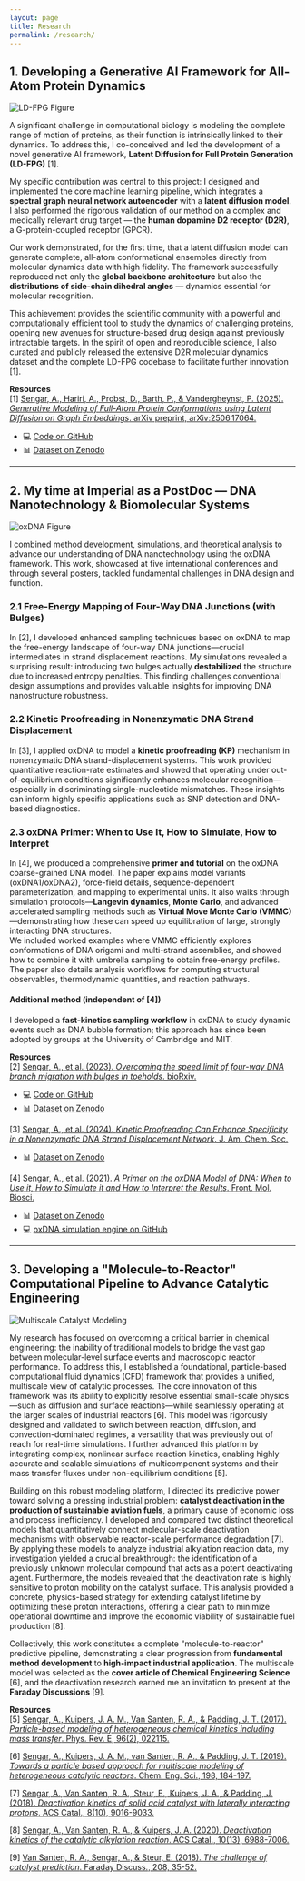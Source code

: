 ```yaml
---
layout: page
title: Research
permalink: /research/
---
```


## 1. Developing a Generative AI Framework for All-Atom Protein Dynamics

![LD-FPG Figure](/images/LDFPG.png)

A significant challenge in computational biology is modeling the complete range of motion of proteins, as their function is intrinsically linked to their dynamics. To address this, I co-conceived and led the development of a novel generative AI framework, **Latent Diffusion for Full Protein Generation (LD-FPG)** [1].  

My specific contribution was central to this project: I designed and implemented the core machine learning pipeline, which integrates a **spectral graph neural network autoencoder** with a **latent diffusion model**. I also performed the rigorous validation of our method on a complex and medically relevant drug target — the **human dopamine D2 receptor (D2R)**, a G-protein-coupled receptor (GPCR).

Our work demonstrated, for the first time, that a latent diffusion model can generate complete, all-atom conformational ensembles directly from molecular dynamics data with high fidelity. The framework successfully reproduced not only the **global backbone architecture** but also the **distributions of side-chain dihedral angles** — dynamics essential for molecular recognition.

This achievement provides the scientific community with a powerful and computationally efficient tool to study the dynamics of challenging proteins, opening new avenues for structure-based drug design against previously intractable targets. In the spirit of open and reproducible science, I also curated and publicly released the extensive D2R molecular dynamics dataset and the complete LD-FPG codebase to facilitate further innovation [1].

**Resources**  
[1] [Sengar, A., Hariri, A., Probst, D., Barth, P., & Vandergheynst, P. (2025). *Generative Modeling of Full-Atom Protein Conformations using Latent Diffusion on Graph Embeddings*. arXiv preprint, arXiv:2506.17064.](https://doi.org/10.48550/arXiv.2506.17064)  
- 💻 [Code on GitHub](https://github.com/adityasengar/LD-FPG/tree/main)  
- 📊 [Dataset on Zenodo](https://zenodo.org/records/15479781)

---

## 2. My time at Imperial as a PostDoc — DNA Nanotechnology & Biomolecular Systems

![oxDNA Figure](/images/oxdna.jpg)

I combined method development, simulations, and theoretical analysis to advance our understanding of DNA nanotechnology using the oxDNA framework. This work, showcased at five international conferences and through several posters, tackled fundamental challenges in DNA design and function.

### 2.1 Free-Energy Mapping of Four-Way DNA Junctions (with Bulges)
In [2], I developed enhanced sampling techniques based on oxDNA to map the free-energy landscape of four-way DNA junctions—crucial intermediates in strand displacement reactions. My simulations revealed a surprising result: introducing two bulges actually **destabilized** the structure due to increased entropy penalties. This finding challenges conventional design assumptions and provides valuable insights for improving DNA nanostructure robustness.

### 2.2 Kinetic Proofreading in Nonenzymatic DNA Strand Displacement
In [3], I applied oxDNA to model a **kinetic proofreading (KP)** mechanism in nonenzymatic DNA strand-displacement systems. This work provided quantitative reaction-rate estimates and showed that operating under out-of-equilibrium conditions significantly enhances molecular recognition—especially in discriminating single-nucleotide mismatches. These insights can inform highly specific applications such as SNP detection and DNA-based diagnostics.

### 2.3 oxDNA Primer: When to Use It, How to Simulate, How to Interpret
In [4], we produced a comprehensive **primer and tutorial** on the oxDNA coarse-grained DNA model. The paper explains model variants (oxDNA1/oxDNA2), force-field details, sequence-dependent parameterization, and mapping to experimental units. It also walks through simulation protocols—**Langevin dynamics**, **Monte Carlo**, and advanced accelerated sampling methods such as **Virtual Move Monte Carlo (VMMC)**—demonstrating how these can speed up equilibration of large, strongly interacting DNA structures.  
We included worked examples where VMMC efficiently explores conformations of DNA origami and multi-strand assemblies, and showed how to combine it with umbrella sampling to obtain free-energy profiles. The paper also details analysis workflows for computing structural observables, thermodynamic quantities, and reaction pathways.

#### Additional method (independent of [4])  
I developed a **fast-kinetics sampling workflow** in oxDNA to study dynamic events such as DNA bubble formation; this approach has since been adopted by groups at the University of Cambridge and MIT.

**Resources**  
[2] [Sengar, A., et al. (2023). *Overcoming the speed limit of four-way DNA branch migration with bulges in toeholds*. bioRxiv.](https://www.biorxiv.org/content/10.1101/2023.05.15.540824v1)  
- 💻 [Code on GitHub](https://github.com/adityasengar/Four_way_BM)  
- 📊 [Dataset on Zenodo](https://zenodo.org/records/15623394)  

[3] [Sengar, A., et al. (2024). *Kinetic Proofreading Can Enhance Specificity in a Nonenzymatic DNA Strand Displacement Network*. J. Am. Chem. Soc.](https://pubs.acs.org/doi/full/10.1021/jacs.3c14673)  
- 📊 [Dataset on Zenodo](https://zenodo.org/records/8132461)  

[4] [Sengar, A., et al. (2021). *A Primer on the oxDNA Model of DNA: When to Use it, How to Simulate it and How to Interpret the Results*. Front. Mol. Biosci.](https://www.frontiersin.org/journals/molecular-biosciences/articles/10.3389/fmolb.2021.693710/full)  
- 📊 [Dataset on Zenodo](https://zenodo.org/records/4809769)  
- 💻 [oxDNA simulation engine on GitHub](https://github.com/lorenzo-rovigatti/oxDNA)

---

## 3. Developing a "Molecule-to-Reactor" Computational Pipeline to Advance Catalytic Engineering

![Multiscale Catalyst Modeling](/images/reactor.jpg)

My research has focused on overcoming a critical barrier in chemical engineering: the inability of traditional models to bridge the vast gap between molecular-level surface events and macroscopic reactor performance. To address this, I established a foundational, particle-based computational fluid dynamics (CFD) framework that provides a unified, multiscale view of catalytic processes. The core innovation of this framework was its ability to explicitly resolve essential small-scale physics—such as diffusion and surface reactions—while seamlessly operating at the larger scales of industrial reactors [6]. This model was rigorously designed and validated to switch between reaction, diffusion, and convection-dominated regimes, a versatility that was previously out of reach for real-time simulations. I further advanced this platform by integrating complex, nonlinear surface reaction kinetics, enabling highly accurate and scalable simulations of multicomponent systems and their mass transfer fluxes under non-equilibrium conditions [5].

Building on this robust modeling platform, I directed its predictive power toward solving a pressing industrial problem: **catalyst deactivation in the production of sustainable aviation fuels**, a primary cause of economic loss and process inefficiency. I developed and compared two distinct theoretical models that quantitatively connect molecular-scale deactivation mechanisms with observable reactor-scale performance degradation [7]. By applying these models to analyze industrial alkylation reaction data, my investigation yielded a crucial breakthrough: the identification of a previously unknown molecular compound that acts as a potent deactivating agent. Furthermore, the models revealed that the deactivation rate is highly sensitive to proton mobility on the catalyst surface. This analysis provided a concrete, physics-based strategy for extending catalyst lifetime by optimizing these proton interactions, offering a clear path to minimize operational downtime and improve the economic viability of sustainable fuel production [8].

Collectively, this work constitutes a complete "molecule-to-reactor" predictive pipeline, demonstrating a clear progression from **fundamental method development** to **high-impact industrial application**. The multiscale model was selected as the **cover article of Chemical Engineering Science** [6], and the deactivation research earned me an invitation to present at the **Faraday Discussions** [9].

**Resources**  
[5] [Sengar, A., Kuipers, J. A. M., Van Santen, R. A., & Padding, J. T. (2017). *Particle-based modeling of heterogeneous chemical kinetics including mass transfer*. Phys. Rev. E, 96(2), 022115.](https://doi.org/10.1103/PhysRevE.96.022115)  

[6] [Sengar, A., Kuipers, J. A. M., van Santen, R. A., & Padding, J. T. (2019). *Towards a particle based approach for multiscale modeling of heterogeneous catalytic reactors*. Chem. Eng. Sci., 198, 184-197.](https://www.sciencedirect.com/science/article/pii/S0009250918307607)

[7] [Sengar, A., Van Santen, R. A., Steur, E., Kuipers, J. A., & Padding, J. (2018). *Deactivation kinetics of solid acid catalyst with laterally interacting protons*. ACS Catal., 8(10), 9016-9033.](https://pubs.acs.org/doi/10.1021/acscatal.8b01511) 

[8] [Sengar, A., Van Santen, R. A., & Kuipers, J. A. (2020). *Deactivation kinetics of the catalytic alkylation reaction*. ACS Catal., 10(13), 6988-7006.](https://pubs.acs.org/doi/10.1021/acscatal.0c00932)

[9] [Van Santen, R. A., Sengar, A., & Steur, E. (2018). *The challenge of catalyst prediction*. Faraday Discuss., 208, 35-52.](https://pubs.rsc.org/en/content/articlelanding/2018/fd/c7fd00208d)
